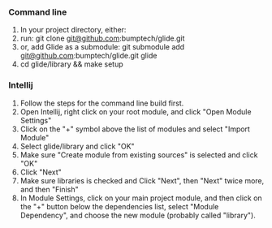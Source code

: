 ### Command line

1. In your project directory, either:
  1. run: git clone git@github.com:bumptech/glide.git
  2. or, add Glide as a submodule: git submodule add git@github.com:bumptech/glide.git glide
2. cd glide/library && make setup

### Intellij

1. Follow the steps for the command line build first.
2. Open Intellij, right click on your root module, and click "Open Module Settings"
3. Click on the "+" symbol above the list of modules and select "Import Module"
4. Select glide/library and click "OK"
5. Make sure "Create module from existing sources" is selected and click "OK"
6. Click "Next"
7. Make sure libraries is checked and Click "Next", then "Next" twice more, and then "Finish"
8. In Module Settings, click on your main project module, and then click on the "+" button below the dependencies list, select "Module Dependency", and choose the new module (probably called "library").

  